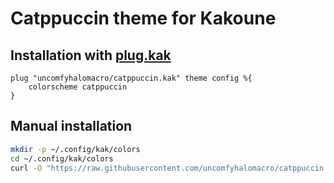 # Catppuccin theme for Kakoune

## Installation with [plug.kak](https://github.com/andreyorst/plug.kak)

```kak
plug "uncomfyhalomacro/catppuccin.kak" theme config %{
	colorscheme catppuccin
}
```

## Manual installation

```sh
mkdir -p ~/.config/kak/colors
cd ~/.config/kak/colors
curl -O "https://raw.githubusercontent.com/uncomfyhalomacro/catppuccin.kak/main/colors/catppuccin.kak"
```
